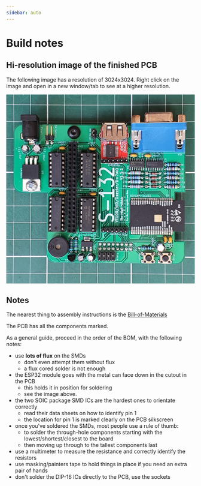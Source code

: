 ```yaml
---
sidebar: auto
---
```


# Build notes

## Hi-resolution image of the finished PCB

The following image has a resolution of 3024x3024.
Right click on the image and open in a new window/tab to see at a higher resolution.

![Finished PCB](./Finished_PCB.jpg)

## Notes

The nearest thing to assembly instructions is the [Bill-of-Materials](../bom/)

The PCB has all the components marked.

As a general guide, proceed in the order of the BOM, with the following notes:
- use **lots of flux** on the SMDs
  - don't even attempt them without flux
  - a flux cored solder is not enough
- the ESP32 module goes with the metal can face down in the cutout in the PCB
  - this holds it in position for soldering
  - see the image above.
- the two SOIC package SMD ICs are the hardest ones to orientate correctly 
  - read their data sheets on how to identify pin 1
  - the location for pin 1 is marked clearly on the PCB silkscreen
- once you've soldered the SMDs, most people use a rule of thumb:
  - to solder the through-hole components starting with the lowest/shortest/closest to the board 
  - then moving up through to the tallest components last
- use a multimeter to measure the resistance and correctly identify the resistors
- use masking/painters tape to hold things in place if you need an extra pair of hands
- don't solder the DIP-16 ICs directly to the PCB, use the sockets
